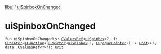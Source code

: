 [libui](index.md) / [uiSpinboxOnChanged](./ui-spinbox-on-changed.md)

# uiSpinboxOnChanged

`fun uiSpinboxOnChanged(s: `[`CValuesRef`](../kotlinx.cinterop/-c-values-ref/index.md)`<`[`uiSpinbox`](ui-spinbox.md)`>?, f: `[`CPointer`](../kotlinx.cinterop/-c-pointer/index.md)`<`[`CFunction`](../kotlinx.cinterop/-c-function/index.md)`<(`[`CPointer`](../kotlinx.cinterop/-c-pointer/index.md)`<`[`uiSpinbox`](ui-spinbox.md)`>?, `[`COpaquePointer`](../kotlinx.cinterop/-c-opaque-pointer.md)`?) -> `[`Unit`](https://kotlinlang.org/api/latest/jvm/stdlib/kotlin/-unit/index.html)`>>?, data: `[`CValuesRef`](../kotlinx.cinterop/-c-values-ref/index.md)`<*>?): `[`Unit`](https://kotlinlang.org/api/latest/jvm/stdlib/kotlin/-unit/index.html)